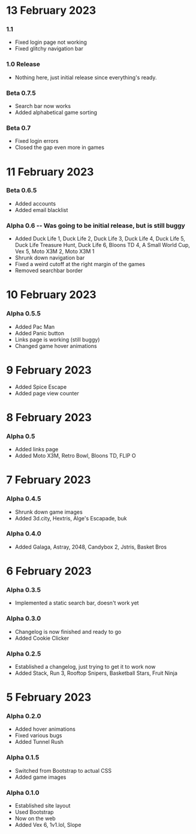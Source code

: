 # 13 February 2023

### 1.1
* Fixed login page not working
* Fixed glitchy navigation bar

### 1.0 Release
* Nothing here, just initial release since everything's ready.

### Beta 0.7.5
* Search bar now works
* Added alphabetical game sorting

### Beta 0.7
* Fixed login errors
* Closed the gap even more in games

# 11 February 2023
### Beta 0.6.5
* Added accounts
* Added email blacklist

### Alpha 0.6 -- Was going to be initial release, but is still buggy
* Added Duck Life 1, Duck Life 2, Duck Life 3, Duck Life 4, Duck Life 5, Duck Life Treasure Hunt, Duck Life 6, Bloons TD 4, A Small World Cup, Vex 5, Moto X3M 2, Moto X3M 1
* Shrunk down navigation bar
* Fixed a weird cutoff at the right margin of the games
* Removed searchbar border

# 10 February 2023

### Alpha 0.5.5
* Added Pac Man
* Added Panic button
* Links page is working (still buggy)
* Changed game hover animations

# 9 February 2023
* Added Spice Escape
* Added page view counter

# 8 February 2023

### Alpha 0.5
* Added links page
* Added Moto X3M, Retro Bowl, Bloons TD, FLIP O

# 7 February 2023

### Alpha 0.4.5
* Shrunk down game images
* Added 3d.city, Hextris, Alge's Escapade, buk

### Alpha 0.4.0
* Added Galaga, Astray, 2048, Candybox 2, Jstris, Basket Bros

# 6 February 2023

### Alpha 0.3.5
* Implemented a static search bar, doesn't work yet

### Alpha 0.3.0
* Changelog is now finished and ready to go
* Added Cookie Clicker

### Alpha 0.2.5
* Established a changelog, just trying to get it to work now
* Added Stack, Run 3, Rooftop Snipers, Basketball Stars, Fruit Ninja  

# 5 February 2023

### Alpha 0.2.0
* Added hover animations
* Fixed various bugs
* Added Tunnel Rush  


### Alpha 0.1.5
* Switched from Bootstrap to actual CSS
* Added game images  


### Alpha 0.1.0
* Established site layout
* Used Bootstrap
* Now on the web
* Added Vex 6, 1v1.lol, Slope  